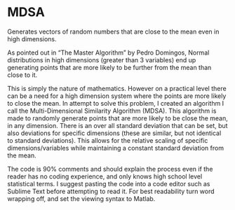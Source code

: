 # MDSA
Generates vectors of random numbers that are close to the mean even in high dimensions.


As pointed out in “The Master Algorithm” by Pedro Domingos, Normal distributions in high dimensions (greater than 3 variables) end up generating points that are more likely to be further from the mean than close to it.

This is simply the nature of mathematics. However on a practical level there can be a need for a high dimension system where the points are more likely to close the mean. In attempt to solve this problem, I created an algorithm I call the Multi-Dimensional Similarity Algorithm (MDSA). This algorithm is made to randomly generate points that are more likely to be close the mean, in any dimension. There is an over all standard deviation that can be set, but also deviations for specific dimensions (these are similar, but not identical to standard deviations). This allows for the relative scaling of specific dimensions/variables while maintaining a constant standard deviation from the mean.

The code is 90% comments and should explain the process even if the reader has no coding experience, and only knows high school level statistical terms. I suggest pasting the code into a code editor such as Sublime Text before attempting to read it. For best readability turn word wrapping off, and set the viewing syntax to Matlab.
